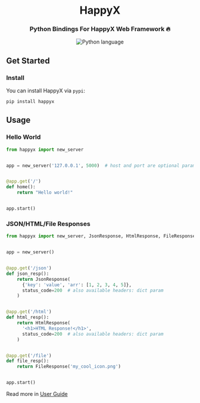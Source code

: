 <div align="center">

# HappyX

### Python Bindings For HappyX Web Framework 🔥

![Python language](https://img.shields.io/badge/>=3.10.x-1b1e2b?style=for-the-badge&logo=python&logoColor=f1fa8c&label=Python&labelColor=2b2e3b)

</div>


## Get Started

### Install

You can install HappyX via `pypi`:
```bash
pip install happyx
```

## Usage

### Hello World

```py
from happyx import new_server


app = new_server('127.0.0.1', 5000)  # host and port are optional params


@app.get('/')
def home():
    return "Hello world!"


app.start()
```


### JSON/HTML/File Responses

```py
from happyx import new_server, JsonResponse, HtmlResponse, FileResponse


app = new_server()


@app.get('/json')
def json_resp():
    return JsonResponse(
      {'key': 'value', 'arr': [1, 2, 3, 4, 5]},
      status_code=200  # also available headers: dict param
    )


@app.get('/html')
def html_resp():
    return HtmlResponse(
      '<h1>HTML Response!</h1>',
      status_code=200  # also available headers: dict param
    )


@app.get('/file')
def file_resp():
    return FileResponse('my_cool_icon.png')


app.start()
```

Read more in [User Guide](https://hapticx.github.io/happyx/#/guide/)
